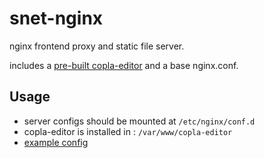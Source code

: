 # snet-nginx


nginx frontend proxy and static file server.

includes a [pre-built copla-editor](https://github.com/somnonetz/copla-editor/tree/master/sn-editor) and a base nginx.conf.

## Usage

* server configs should be mounted at `/etc/nginx/conf.d`
* copla-editor is installed in : `/var/www/copla-editor`
* [example config](https://github.com/somnonetz/snet-xnat-docker-compose/blob/master/nginx/xnat.local.conf)
